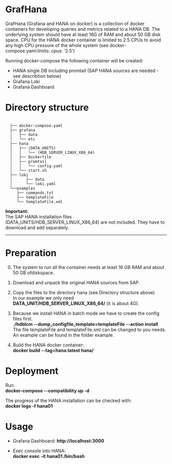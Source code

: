 # GrafHana

GrafHana (Grafana and HANA on docker) is a collection of docker containers for developing queries and metrics related to a HANA DB. 
The underlying system should have at least 16G of RAM and about 50 GB disk space. CPU for the HANA docker container is limited 
to 2.5 CPUs to avoid any high CPU pressure of the whole system (see docker-compose.yaml:limits: cpus: '2.5')

Running docker-compose the following container will be created:

  * HANA single DB including promtail (SAP HANA sources are needed - see describtion below)
  * Grafana Loki
  * Grafana Dashboard

# Directory structure

```

  ├── docker-compose.yaml
  ├── grafana
  │   ├── data
  │   └── etc
  ├── hana
  │   ├── (DATA_UNITS)
  │   │   └── (HDB_SERVER_LINUX_X86_64)
  │   ├── Dockerfile
  │   ├── promtail
  │   │   └── config.yaml
  │   └── start.sh
  ├── loki
  │      ├── data
  │      └── loki.yaml
  └──examples  
     ├── commands.txt
     ├── templateFile
     └── templateFile.xml

```

**Important:**  
The SAP HANA installation files (DATA_UNITS/HDB_SERVER_LINUX_X86_64) are not included.
They have to download and add separately.

---


# Preparation

  0. The system to run all the container needs at least 16 GB RAM and about 50 GB ofdiskspace.

  1. Download and unpack the original HANA sources from SAP.

  2. Copy the files to the directory hana (see Directory structure above)  
     In our example we only need **DATA_UNIT/HDB_SERVER_LINUX_X86_64/** (it is about 4G).

  3. Because we install HANA in batch mode we have to create the config files first.  
     **./hdblcm --dump_configfile_template=templateFile --action install**  
     The file templateFile and templateFile.xml can be changed to you needs.    
     An example can be found in the folder example. 

  4. Build the HANA docker container:  
     **docker build --tag=hana:latest hana/**


# Deployment

  Run:  
  **docker-compose --compatibility up -d**

  The progress of the HANA installation can be checked with:  
  **docker logs -f hana01**


# Usage

  * Grafana Dashboard: 
    **http://localhost:3000**

  * Exec console into HANA:   
    **docker exec -it hana01 /bin/bash**
    





